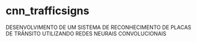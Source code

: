 # cnn_trafficsigns
DESENVOLVIMENTO DE UM SISTEMA DE RECONHECIMENTO DE PLACAS DE TRÂNSITO UTILIZANDO REDES NEURAIS CONVOLUCIONAIS
